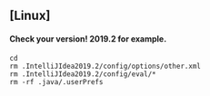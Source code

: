 ## [Linux]
#### Check your version! 2019.2 for example.
    cd
    rm .IntelliJIdea2019.2/config/options/other.xml
    rm .IntelliJIdea2019.2/config/eval/*
    rm -rf .java/.userPrefs


